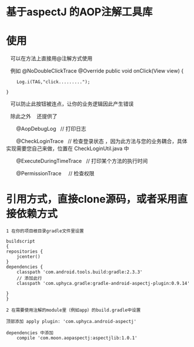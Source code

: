 # 基于aspectJ 的AOP注解工具库

    
# 使用

    可以在方法上直接用@注解方式使用
    
    例如
    @NoDoubleClickTrace
    @Override
    public void onClick(View view) {

        Log.i(TAG,"click.........");

    }
    
    可以防止此按钮被连点，让你的业务逻辑因此产生错误
    
    除此之外
    还提供了
        
        @AopDebugLog    // 打印日志

        @CheckLoginTrace    // 检查登录状态 ，因为此方法与您的业务耦合，具体实现需要您自己来做，位置在 CheckLoginUtil.java 中

        @ExecuteDuringTimeTrace    // 打印某个方法的执行时间

        @PermissionTrace     // 检查权限


# 引用方式，直接clone源码，或者采用直接依赖方式
	
	1 在你的项目根目录gradle文件里设置

	buildscript 
	{
    repositories {
        jcenter()
    }
    dependencies {
        classpath 'com.android.tools.build:gradle:2.3.3'
        // 添加此行
        classpath 'com.uphyca.gradle:gradle-android-aspectj-plugin:0.9.14'

    }
	}

	2 在需要使用注解的module里（例如app）的build.gradle中设置

	顶部添加 apply plugin: 'com.uphyca.android-aspectj'

	dependencies 中添加
		compile 'com.moon.aopaspectj:aspectjlib:1.0.1'

